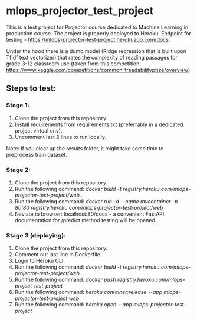 # mlops_projector_test_project
This is a test project for Projector course dedicated to Machine Learning in production course. 
The project is properly deployed to Heroku. Endpoint for testing - https://mlops-projector-test-project.herokuapp.com/docs.

Under the hood there is a dumb model (Ridge regression that is built upon TfIdf text vectorizer) that rates the complexity of reading passages for grade 3-12 classroom use (taken from this competition: https://www.kaggle.com/competitions/commonlitreadabilityprize/overview)  

## Steps to test:
### Stage 1:
1. Clone the project from this repository.
2. Install requirements from requirements.txt (preferrably in a dedicated project virtual env).
3. Uncomment last 2 lines to run locally. 

Note: If you clear up the _results_ folder, it might take some time to preprocess train dataset. 

### Stage 2:
1. Clone the project from this repository.
2. Run the following command: _docker build -t registry.heroku.com/mlops-projector-test-project/web ._
3. Run the following command: _docker run -d --name mycontainer -p 80:80 registry.heroku.com/mlops-projector-test-project/web_
4. Naviate to browser: localhost:80/docs - a convenient FastAPI documentation for /predict method testing will be opened.

### Stage 3 (deploying):
1. Clone the project from this repository.
2. Comment out last line in Dockerfile.
2. Login to Heroku CLI.
3. Run the following command: _docker build -t registry.heroku.com/mlops-projector-test-project/web ._
4. Run the following command: _docker push registry.heroku.com/mlops-project-test-project_
5. Run the following command: _heroku container:release --app mlops-projector-test-project web_
6. Run the following command: _heroku open --app mlops-projector-test-project_
